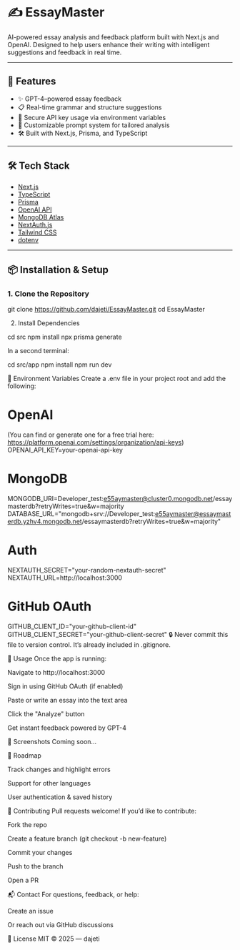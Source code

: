 # ✍️ EssayMaster

AI-powered essay analysis and feedback platform built with Next.js and OpenAI. Designed to help users enhance their writing with intelligent suggestions and feedback in real time.

---

## 🚀 Features

- ✨ GPT-4–powered essay feedback
- 📋 Real-time grammar and structure suggestions
- 🔐 Secure API key usage via environment variables
- 🧠 Customizable prompt system for tailored analysis
- 🛠️ Built with Next.js, Prisma, and TypeScript

---

## 🛠️ Tech Stack

- [Next.js](https://nextjs.org/)
- [TypeScript](https://www.typescriptlang.org/)
- [Prisma](https://www.prisma.io/)
- [OpenAI API](https://platform.openai.com/)
- [MongoDB Atlas](https://www.mongodb.com/cloud/atlas)
- [NextAuth.js](https://next-auth.js.org/)
- [Tailwind CSS](https://tailwindcss.com/)
- [dotenv](https://www.npmjs.com/package/dotenv)

---

## 📦 Installation & Setup

### 1. **Clone the Repository**

git clone https://github.com/dajeti/EssayMaster.git
cd EssayMaster

2. Install Dependencies

cd src
npm install
npx prisma generate

In a second terminal:

cd src/app
npm install
npm run dev


🧠 Environment Variables
Create a .env file in your project root and add the following:


# OpenAI

(You can find or generate one for a free trial here: https://platform.openai.com/settings/organization/api-keys)
OPENAI_API_KEY=your-openai-api-key

# MongoDB
MONGODB_URI=Developer_test:e55aymaster@cluster0.mongodb.net/essaymasterdb?retryWrites=true&w=majority
DATABASE_URL="mongodb+srv://Developer_test:e55aymaster@essaymasterdb.yzhv4.mongodb.net/essaymasterdb?retryWrites=true&w=majority"

# Auth
NEXTAUTH_SECRET="your-random-nextauth-secret"
NEXTAUTH_URL=http://localhost:3000

# GitHub OAuth
GITHUB_CLIENT_ID="your-github-client-id"
GITHUB_CLIENT_SECRET="your-github-client-secret"
🔒 Never commit this file to version control. It’s already included in .gitignore.

📄 Usage
Once the app is running:

Navigate to http://localhost:3000

Sign in using GitHub OAuth (if enabled)

Paste or write an essay into the text area

Click the "Analyze" button

Get instant feedback powered by GPT-4

📸 Screenshots
Coming soon...

🚧 Roadmap

 Track changes and highlight errors

 Support for other languages

 User authentication & saved history

🤝 Contributing
Pull requests welcome! If you’d like to contribute:

Fork the repo

Create a feature branch (git checkout -b new-feature)

Commit your changes

Push to the branch

Open a PR

📬 Contact
For questions, feedback, or help:

Create an issue

Or reach out via GitHub discussions

📃 License
MIT © 2025 — dajeti
